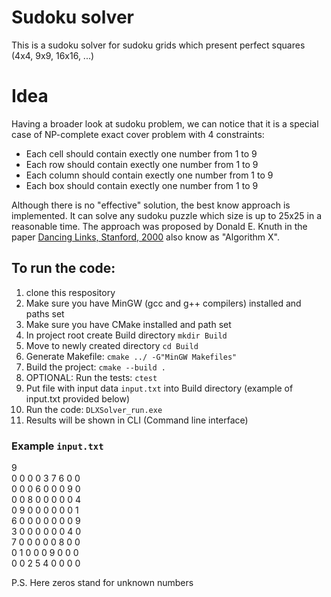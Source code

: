 # Sudoku solver
This is a sudoku solver for sudoku grids which present perfect squares (4x4, 9x9, 16x16, ...)
# Idea
Having a broader look at sudoku problem, we can notice that it is a special case of NP-complete exact cover problem with 4 constraints:
<ul>
  <li>Each cell should contain exectly one number from 1 to 9</li>
  <li>Each row should contain exectly one number from 1 to 9</li>
  <li>Each column should contain exectly one number from 1 to 9</li>
  <li>Each box should contain exectly one number from 1 to 9</li>
</ul>

Although there is no "effective" solution, the best know approach is implemented. It can solve any sudoku puzzle which size is up to 25x25 in a reasonable time.
The approach was proposed by Donald E. Knuth in the paper [Dancing Links, Stanford, 2000](https://www.ocf.berkeley.edu/~jchu/publicportal/sudoku/0011047.pdf) also know as "Algorithm X".
## To run the code:
1. clone this respository
2. Make sure you have MinGW (gcc and g++ compilers) installed and paths set
3. Make sure you have CMake installed and path set
4. In project root create Build directory `mkdir Build`
5. Move to newly created directory `cd Build`
6. Generate Makefile: `cmake ../ -G"MinGW Makefiles"`
7. Build the project: `cmake --build .`
8. OPTIONAL: Run the tests: `ctest`
9. Put file with input data `input.txt` into Build directory (example of input.txt provided below)
10. Run the code: `DLXSolver_run.exe`
11. Results will be shown in CLI (Command line interface)

### Example `input.txt`
9<br>
0 0 0 0 3 7 6 0 0<br>
0 0 0 6 0 0 0 9 0<br>
0 0 8 0 0 0 0 0 4<br>
0 9 0 0 0 0 0 0 1<br>
6 0 0 0 0 0 0 0 9<br>
3 0 0 0 0 0 0 4 0<br>
7 0 0 0 0 0 8 0 0<br>
0 1 0 0 0 9 0 0 0<br>
0 0 2 5 4 0 0 0 0<br>

P.S. Here zeros stand for unknown numbers
